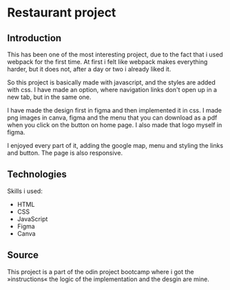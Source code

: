 # Restaurant project

## Introduction

This has been one of the most interesting project, due to the fact that i used webpack for the first time. At first i felt like webpack makes everything harder, but it does not, after a day or two i already liked it.

So this project is basically made with javascript, and the styles are added with css. I have made an option, where navigation links don't open up in a new tab, but in the same one.

I have made the design first in figma and then implemented it in css. I made png images in canva, figma and the menu that you can download as a pdf when you click on the button on home page. I also made that logo myself in figma. 

I enjoyed every part of it, adding the google map, menu and styling the links and button.
The page is also responsive.

## Technologies

Skills i used:

- HTML
- CSS
- JavaScript
- Figma
- Canva

## Source

This project is a part of the odin project bootcamp where i got the »instructions« the logic of the implementation and the desgin are mine.
